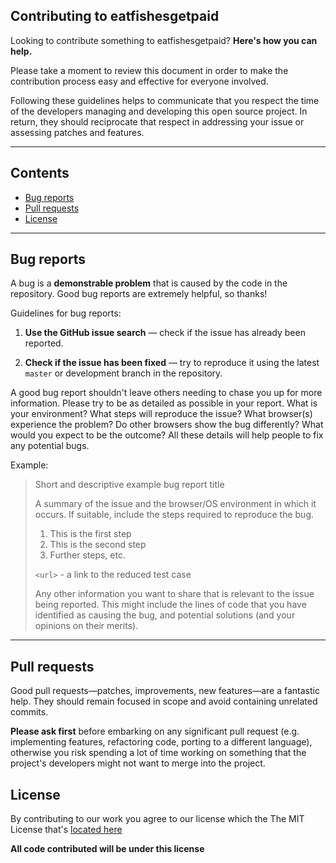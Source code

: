 ## Contributing to eatfishesgetpaid

Looking to contribute something to eatfishesgetpaid? **Here's how you can help.**

Please take a moment to review this document in order to make the contribution
process easy and effective for everyone involved.

Following these guidelines helps to communicate that you respect the time of
the developers managing and developing this open source project. In return,
they should reciprocate that respect in addressing your issue or assessing
patches and features.

---

## Contents
- [Bug reports](https://github.com/eatfishesgetpaid/eatfishesgetpaid.github.io/blob/master/CONTRIBUTING.md#bug-reports)
- [Pull requests](https://github.com/eatfishesgetpaid/eatfishesgetpaid.github.io/blob/master/CONTRIBUTING.md#bug-reports)
- [License](https://github.com/eatfishesgetpaid/eatfishesgetpaid.github.io/blob/master/CONTRIBUTING.md#license)

---

## Bug reports

A bug is a **demonstrable problem** that is caused by the code in the repository.
Good bug reports are extremely helpful, so thanks!

Guidelines for bug reports:

1. **Use the GitHub issue search** &mdash; check if the issue has already been
   reported.

2. **Check if the issue has been fixed** &mdash; try to reproduce it using the
   latest `master` or development branch in the repository.


A good bug report shouldn't leave others needing to chase you up for more
information. Please try to be as detailed as possible in your report. What is
your environment? What steps will reproduce the issue? What browser(s)
experience the problem? Do other browsers show the bug differently? What
would you expect to be the outcome? All these details will help people to fix
any potential bugs.

Example:

> Short and descriptive example bug report title
>
> A summary of the issue and the browser/OS environment in which it occurs. If
> suitable, include the steps required to reproduce the bug.
>
> 1. This is the first step
> 2. This is the second step
> 3. Further steps, etc.
>
> `<url>` - a link to the reduced test case
>
> Any other information you want to share that is relevant to the issue being
> reported. This might include the lines of code that you have identified as
> causing the bug, and potential solutions (and your opinions on their
> merits).

---

## Pull requests

Good pull requests—patches, improvements, new features—are a fantastic
help. They should remain focused in scope and avoid containing unrelated
commits.

**Please ask first** before embarking on any significant pull request (e.g.
implementing features, refactoring code, porting to a different language),
otherwise you risk spending a lot of time working on something that the
project's developers might not want to merge into the project.


## License

By contributing to our work you agree to our license which the The MIT License that's [located here](https://github.com/eatfishesgetpaid/eatfishesgetpaid.github.io/blob/master/LICENSE)

**All code contributed will be under this license**


